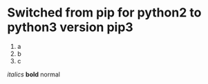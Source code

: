 # Switched from pip for python2 to python3 version pip3 
1. a
2. b
3. c


_italics_ **bold** normal
